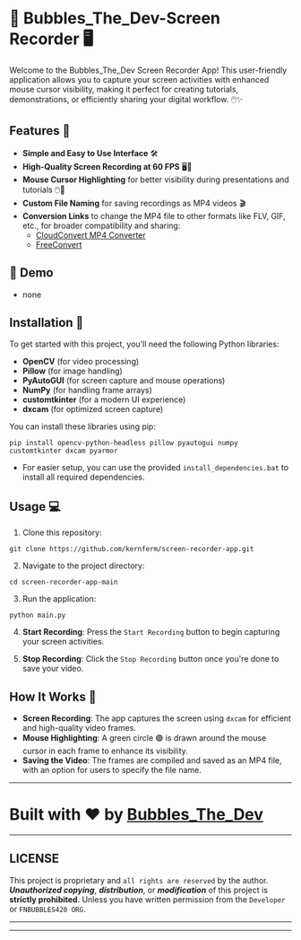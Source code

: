 # 🎥 Bubbles_The_Dev-Screen Recorder 🖥️

Welcome to the Bubbles_The_Dev Screen Recorder App! This user-friendly application allows you to capture your screen activities with enhanced mouse cursor visibility, making it perfect for creating tutorials, demonstrations, or efficiently sharing your digital workflow. 🖱️✨

## Features 🚀

- **Simple and Easy to Use Interface** 🛠️
- **High-Quality Screen Recording at 60 FPS** 🖥️💨
- **Mouse Cursor Highlighting** for better visibility during presentations and tutorials 🖱️👀
- **Custom File Naming** for saving recordings as MP4 videos 🎬
- **Conversion Links** to change the MP4 file to other formats like FLV, GIF, etc., for broader compatibility and sharing:
  - [CloudConvert MP4 Converter](https://cloudconvert.com/mp4-converter)
  - [FreeConvert](https://www.freeconvert.com/)

## 🚀 Demo

- none

## Installation 🔧

To get started with this project, you'll need the following Python libraries:

- **OpenCV** (for video processing)
- **Pillow** (for image handling)
- **PyAutoGUI** (for screen capture and mouse operations)
- **NumPy** (for handling frame arrays)
- **customtkinter** (for a modern UI experience)
- **dxcam** (for optimized screen capture)

You can install these libraries using pip:

```
pip install opencv-python-headless pillow pyautogui numpy customtkinter dxcam pyarmor
```


- For easier setup, you can use the provided `install_dependencies.bat` to install all required dependencies.

## Usage 💻

1. Clone this repository:

```
git clone https://github.com/kernferm/screen-recorder-app.git
```

2. Navigate to the project directory:

```
cd screen-recorder-app-main
```

3. Run the application:

```
python main.py
```

4. **Start Recording**: Press the `Start Recording` button to begin capturing your screen activities.

5. **Stop Recording**: Click the `Stop Recording` button once you're done to save your video.

## How It Works 🧐

- **Screen Recording**: The app captures the screen using `dxcam` for efficient and high-quality video frames.
- **Mouse Highlighting**: A green circle 🟢 is drawn around the mouse cursor in each frame to enhance its visibility.
- **Saving the Video**: The frames are compiled and saved as an MP4 file, with an option for users to specify the file name.

---

# Built with ❤️ by [Bubbles_The_Dev](https://github.com/kernferm)

---

## LICENSE

This project is proprietary and `all rights are reserved` by the author. 
***Unauthorized copying***, ***distribution***, or ***modification*** of this project is **strictly prohibited**. 
Unless you have written permission from the `Developer` or `FNBUBBLES420 ORG`.

---
---
